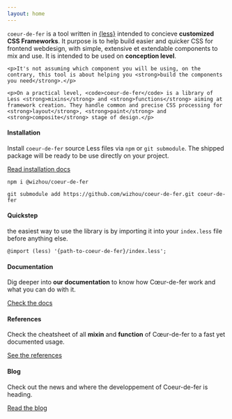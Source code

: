 ```yaml
---
layout: home
---
```


<div class="interspace"></div>
<section>
  <div class="aperture">
    <p><code>coeur-de-fer</code> is a tool written in <a href="https://lesscss.org">{less}</a> intended to concieve <strong>customized CSS Frameworks</strong>. It purpose is to help build easier and quicker CSS for frontend webdesign, with simple, extensive et extendable components to mix and use. It is intended to be used on <strong>conception level</strong>.</p>

    <p>It's not assuming which component you will be using, on the contrary, this tool is about helping you <strong>build the components you need</strong>.</p>

    <p>On a practical level, <code>coeur-de-fer</code> is a library of Less <strong>mixins</strong> and <strong>functions</strong> aiming at framework creation. They handle common and precise CSS processing for <strong>layout</strong>, <strong>paint</strong> and <strong>composite</strong> stage of design.</p>
  </div>
  <div class="rule"></div>
</section>
<div class="row">
  <div class="aperture col-6 col-tablet-12">
    <h4 class="headings headings-unmarged-top">
      Installation
    </h4>
    <p>Install <code>coeur-de-fer</code> source Less files via <code>npm</code> or <code>git submodule</code>. The shipped package will be ready to be use directly on your project.</p>
    <a class="button button-inline-block button-primary button-unmarged" href="{{ '/docs/introduction' | relative_url }}">Read installation docs</a>
  </div>
  <div class="aperture col-6 col-tablet-12">
    <pre><code class="language-bash">npm i @wizhou/coeur-de-fer</code></pre>
    <pre><code class="language-bash">git submodule add https://github.com/wizhou/coeur-de-fer.git coeur-de-fer</code></pre>
  </div>
  <div class="rule"></div>
</div>
<div class="row">
  <div class="aperture col-6 col-tablet-12">
    <h4 class="headings headings-unmarged-top">
      Quickstep
    </h4>
    <p>the easiest way to use the library is by importing it into your <code>index.less</code> file before anything else.</p>
  </div>
  <div class="aperture col-6 col-tablet-12">
    <pre><code class="language-less">@import (less) '{path-to-coeur-de-fer}/index.less';</code></pre>
  </div>

  <div class="rule"></div>
</div>
<div class="row">
  <div class="aperture col-4 col-tablet-12">
    <h4 class="headings headings-unmarged-top">
      Documentation
    </h4>
    <p>Dig deeper into <strong>our documentation</strong> to know how Cœur-de-fer work and what you can do with it.</p>
    <a class="button button-inline-block button-primary button-unmarged" href="{{ '/docs/introduction' | relative_url }}">Check the docs</a>
  </div>
  <div class="rule show-tablet"></div>
  <div class="aperture col-4 col-tablet-12">
    <h4 class="headings headings-unmarged-top">
      References
    </h4>
    <p>Check the cheatsheet of all <strong>mixin</strong> and <strong>function</strong> of Cœur-de-fer to a fast yet documented usage.</p>
    <a class="button button-inline-block button-primary button-unmarged" href="{{ '/docs/introduction' | relative_url }}">See the references</a>
  </div>
  <div class="rule show-tablet"></div>
  <div class="aperture col-4 col-tablet-12">
    <h4 class="headings headings-unmarged-top">
      Blog
    </h4>
    <p>Check out the news and where the developpement of Coeur-de-fer is heading.</p>
    <a class="button button-inline-block button-primary button-unmarged" href="{{ '/blog' | relative_url }}">Read the blog</a>
  </div>
</div>
